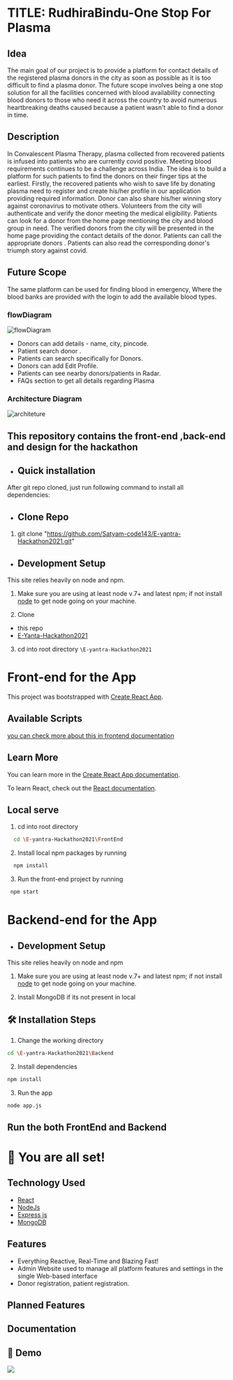 ﻿# TITLE: RudhiraBindu-One Stop For Plasma


## Idea
The main goal of our project is to provide a platform for contact details of the registered plasma donors in the city as soon as possible as it is too difficult to find a plasma donor. 
		The future scope involves being a one stop solution for all the facilities concerned with blood availability connecting blood donors to those who need it across the country to avoid numerous heartbreaking deaths caused because a patient wasn't able to find a donor in time. 

## Description  
In Convalescent Plasma Therapy, plasma collected from recovered patients is infused into patients who are currently covid positive. Meeting blood requirements continues to be a challenge across India. The idea is to build a platform for such patients to find the donors on their finger tips at the earliest. 
Firstly, the recovered patients who wish to save life by donating plasma need to register and create his/her profile in our application providing required information. Donor can also share his/her winning story against coronavirus to motivate others. 
Volunteers from the city will authenticate and verify the donor meeting the medical eligibility.
Patients can look for a donor from the home page mentioning the city and blood group in need. The verified donors from the city will be presented in the home page providing the contact details of the donor. Patients can call the appropriate donors . Patients can also read the corresponding donor's triumph story against covid.

## Future Scope
The same platform can be used for finding blood in emergency,
Where the blood banks are provided with the login to add the available blood types.   

### flowDiagram
![flowDiagram](https://user-images.githubusercontent.com/48326355/118821519-f2bd4580-b8d4-11eb-9a2d-2d42cd0a5f22.jpg)
- Donors can add details - name, city, pincode.
- Patient search donor .
- Patients can search specifically for Donors.
- Donors can add Edit Profile.
- Patients can see nearby donors/patients in Radar.
- FAQs section to get all details regarding Plasma



### Architecture Diagram
![architeture](https://user-images.githubusercontent.com/48326355/118821216-a5d96f00-b8d4-11eb-8806-ff44ea2ade34.jpg)






<h2>This repository contains the front-end ,back-end and design for the hackathon</h2>


- ## Quick installation 

After git repo cloned, just run following command to install all dependencies:

- ## Clone Repo

1. git clone "https://github.com/Satyam-code143/E-yantra-Hackathon2021.git"

- ## Development Setup
This site relies heavily on node and npm.

1. Make sure you are using at least node v.7+ and latest npm; 
if not install [node](https://nodejs.org/en/) to get node going on your machine.

2. Clone
  - this repo
  - [E-Yanta-Hackathon2021](https://github.com/Satyam-code143/E-yantra-Hackathon2021.git)

3. cd into root directory `\E-yantra-Hackathon2021`



# Front-end for the App
This project was bootstrapped with [Create React App](https://github.com/facebook/create-react-app).

## Available Scripts

[you can check more about this in frontend documentation](./FrontEnd/plasma_donation/README.md)
## Learn More

You can learn more in the [Create React App documentation](https://facebook.github.io/create-react-app/docs/getting-started).

To learn React, check out the [React documentation](https://reactjs.org/).


## Local serve

1.  cd into root directory
```bash
  cd \E-yantra-Hackathon2021\FrontEnd
``` 
2. Install local npm packages by running
```bash
  npm install
``` 

3. Run the front-end project by running 
 ```bash
  npm start
``` 
  


# Backend-end for the App

- ## Development Setup
This site relies heavily on node and npm

1. Make sure you are using at least node v.7+ and latest npm; 
if not install [node](https://nodejs.org/en/) to get node going on your machine.

2. Install MongoDB if its not present in local


## 🛠️ Installation Steps


1. Change the working directory

```bash
cd \E-yantra-Hackathon2021\Backend
```

2. Install dependencies

```bash
npm install
```

3. Run the app

```bash
node app.js
```
 


## Run the both FrontEnd and Backend 

# 🌟 You are all set!

## Technology Used
- [React](https://github.com/facebook/create-react-app)
- [NodeJs](https://nodejs.org)
- [Express js]()
- [MongoDB](https://www.mongodb.com/)

## Features
-   Everything Reactive, Real-Time and Blazing Fast!
-   Admin Website used to manage all platform features and settings in the single Web-based interface
-   Donor registration, patient registration.

## Planned Features


## Documentation
## 🚀 Demo 
<a href="#" target="blank">
<img src="https://img.shields.io/website?url=https%3A%2F%2Frahuldkjain.github.io%2Fgh-profile-readme-generator&logo=github&style=flat-square" />
</a>
